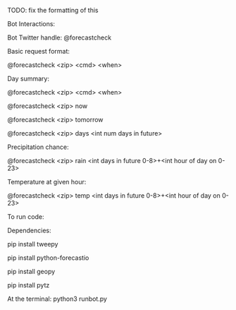 TODO: fix the formatting of this

Bot Interactions:

Bot Twitter handle: @forecastcheck

Basic request format:

@forecastcheck \<zip\> \<cmd\> \<when\>


Day summary:

@forecastcheck \<zip\> \<cmd\> \<when\>

@forecastcheck \<zip\> now

@forecastcheck \<zip\> tomorrow

@forecastcheck \<zip\> days \<int num days in future\>



Precipitation chance:

@forecastcheck \<zip\> rain \<int days in future 0-8\>+\<int hour of day on 0-23\>

Temperature at given hour:

@forecastcheck \<zip\> temp \<int days in future 0-8\>+\<int hour of day on 0-23\>



To run code:

Dependencies:

pip install tweepy

pip install python-forecastio

pip install geopy

pip install pytz



At the terminal: python3 runbot.py
